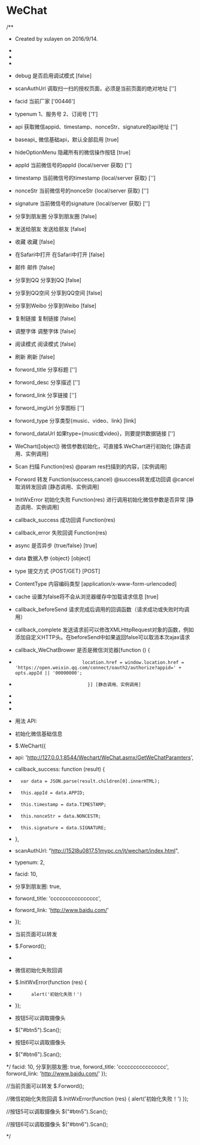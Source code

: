 # WeChat
/**
 * Created by xulayen on 2016/9/14.
 * <script src="http://res.wx.qq.com/open/js/jweixin-1.0.0.js"></script>
 * <script src="http://ajax.googleapis.com/ajax/libs/jquery/1.5.2/jquery.min.js"></script>
 *
 * debug                        是否启用调试模式 [false]
 * scanAuthUrl                  调取扫一扫的授权页面，必须是当前页面的绝对地址 ['']
 * facid                        当前厂家 ['00446']
 * typenum                      1、服务号 2、订阅号 ['1']
 * api                          获取微信appid、timestamp、nonceStr、signature的api地址 ['']
 * baseapi_                     微信基础api，默认全部启用 [true]
 * hideOptionMenu               隐藏所有的微信操作按钮 [true]
 * appId                        当前微信号的appId {local/server 获取} ['']
 * timestamp                    当前微信号的timestamp {local/server 获取} ['']
 * nonceStr                     当前微信号的nonceStr {local/server 获取} ['']
 * signature                    当前微信号的signature {local/server 获取} ['']
 * 分享到朋友圈                 分享到朋友圈 [false]
 * 发送给朋友                   发送给朋友 [false]
 * 收藏                         收藏 [false]
 * 在Safari中打开               在Safari中打开 [false]
 * 邮件                         邮件 [false]
 * 分享到QQ                     分享到QQ [false]
 * 分享到QQ空间                 分享到QQ空间 [false]
 * 分享到Weibo                  分享到Weibo  [false]
 * 复制链接                     复制链接 [false]
 * 调整字体                     调整字体 [false]
 * 阅读模式                     阅读模式 [false]
 * 刷新                         刷新 [false]
 * forword_title                分享标题 ['']
 * forword_desc                 分享描述 ['']
 * forword_link                 分享链接 ['']
 * forword_imgUrl               分享图标 ['']
 * forword_type                 分享类型{music、video、link} [link]
 * forword_dataUrl              如果type={music或video}，则要提供数据链接 ['']
 * WeChart([object])            微信参数初始化，可直接$.WeChart进行初始化 [静态调用、实例调用]
 * Scan                         扫描 Function(res) @param res扫描到的内容，[实例调用]
 * Forword                      转发 Function(success,cancel) @success转发成功回调 @cancel取消转发回调 [静态调用、实例调用]
 * InitWxError                  初始化失败 Function(res) 进行调用初始化微信参数是否异常 [静态调用、实例调用]
 * callback_success             成功回调 Function(res)
 * callback_error               失败回调 Function(res)
 * async                        是否异步 {true/false} [true]
 * data                         数据入参 {object} [object]
 * type                         提交方式 {POST/GET} [POST]
 * ContentType                  内容编码类型 [application/x-www-form-urlencoded]
 * cache                        设置为false将不会从浏览器缓存中加载请求信息 [true]
 * callback_beforeSend          请求完成后调用的回调函数（请求成功或失败时均调用）
 * callback_complete            发送请求前可以修改XMLHttpRequest对象的函数，例如添加自定义HTTP头。在beforeSend中如果返回false可以取消本次ajax请求
 * callback_WeChatBrower        是否是微信浏览器[function () {
 *                              location.href = window.location.href = 'https://open.weixin.qq.com/connect/oauth2/authorize?appid=' + opts.appId || '00000000';
 *                                }] [静态调用、实例调用]
 *
 *
 *
 * 用法 API:
 * 初始化微信基础信息
 * $.WeChart({
 *   api: 'http://127.0.0.1:8544/Wechart/WeChat.asmx/GetWeChatParamters',
 *   callback_success: function (result) {
 *       var data = JSON.parse(result.children[0].innerHTML);
 *       this.appId = data.APPID;
 *       this.timestamp = data.TIMESTAMP;
 *       this.nonceStr = data.NONCESTR;
 *       this.signature = data.SIGNATURE;
 *   },
 *   scanAuthUrl: "http://152l8u0817.51mypc.cn/jt/wechart/index.html",
 *   typenum: 2,
 *   facid: 10,
 *   分享到朋友圈: true,
 *   forword_title: 'cccccccccccccccc',
 *   forword_link: 'http://www.baidu.com/'
 *  });

 * 当前页面可以转发
 * $.Forword();
 *
 * 微信初始化失败回调
 * $.InitWxError(function (res) {
 *           alert('初始化失败！')
 * });

 * 按钮5可以调取摄像头
 * $("#btn5").Scan();

 * 按钮6可以调取摄像头
 * $("#btn6").Scan();


  */
    facid: 10,
    分享到朋友圈: true,
    forword_title: 'cccccccccccccccc',
    forword_link: 'http://www.baidu.com/'
});

 //当前页面可以转发
 $.Forword();

 //微信初始化失败回调
 $.InitWxError(function (res) {
            alert('初始化失败！')
});

 //按钮5可以调取摄像头
 $("#btn5").Scan();

 //按钮6可以调取摄像头
 $("#btn6").Scan();

 */
